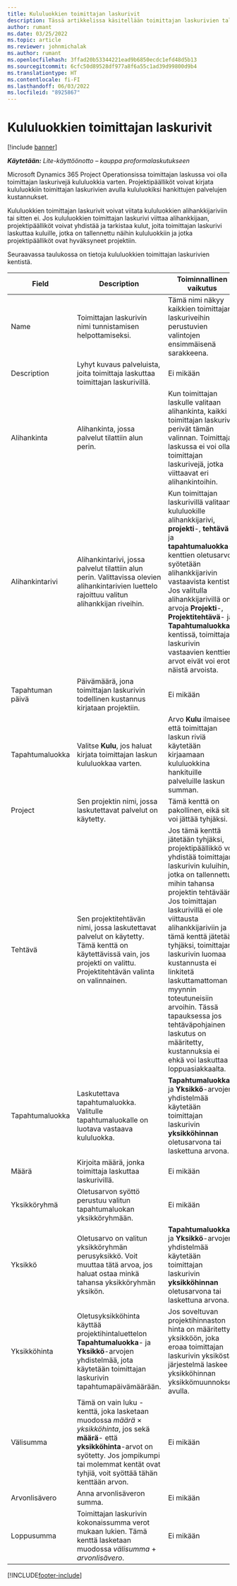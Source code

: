 ```yaml
---
title: Kululuokkien toimittajan laskurivit
description: Tässä artikkelissa käsitellään toimittajan laskurivien tallentamista kululuokkiin.
author: rumant
ms.date: 03/25/2022
ms.topic: article
ms.reviewer: johnmichalak
ms.author: rumant
ms.openlocfilehash: 3ffad20b53344221ead9b6850ecdc1efd48d5b13
ms.sourcegitcommit: 6cfc50d89528df977a8f6a55c1ad39d99800d9b4
ms.translationtype: HT
ms.contentlocale: fi-FI
ms.lasthandoff: 06/03/2022
ms.locfileid: "8925867"
---
```

# <a name="vendor-invoice-lines-for-expense-categories"></a>Kululuokkien toimittajan laskurivit

[!include [banner](../../includes/dataverse-preview.md)]

_**Käytetään:** Lite-käyttöönotto – kauppa proformalaskutukseen_

Microsoft Dynamics 365 Project Operationsissa toimittajan laskussa voi olla toimittajan laskurivejä kululuokkia varten. Projektipäälliköt voivat kirjata kululuokkiin toimittajan laskurivien avulla kululuokiksi hankittujen palvelujen kustannukset.

Kululuokkien toimittajan laskurivit voivat viitata kululuokkien alihankkijariviin tai sitten ei. Jos kululuokkien toimittajan laskurivi viittaa alihankkijaan, projektipäälliköt voivat yhdistää ja tarkistaa kulut, joita toimittajan laskurivi laskuttaa kuluille, jotka on tallennettu näihin kululuokkiin ja jotka projektipäälliköt ovat hyväksyneet projektiin.

Seuraavassa taulukossa on tietoja kululuokkien toimittajan laskurivien kentistä.

| Field | Description | Toiminnallinen vaikutus |
| --- | --- | --- |
| Name | Toimittajan laskurivin nimi tunnistamisen helpottamiseksi. | Tämä nimi näkyy kaikkien toimittajan laskuriveihin perustuvien valintojen ensimmäisenä sarakkeena. |
| Description | Lyhyt kuvaus palveluista, joita toimittaja laskuttaa toimittajan laskurivillä. | Ei mikään |
| Alihankinta | Alihankinta, jossa palvelut tilattiin alun perin. | Kun toimittajan laskulle valitaan alihankinta, kaikki toimittajan laskurivit perivät tämän valinnan. Toimittajan laskussa ei voi olla toimittajan laskurivejä, jotka viittaavat eri alihankintoihin. |
| Alihankintarivi | Alihankintarivi, jossa palvelut tilattiin alun perin. Valittavissa olevien alihankintarivien luettelo rajoittuu valitun alihankkijan riveihin. | Kun toimittajan laskurivillä valitaan kululuokille alihankkijarivi, **projekti**-, **tehtävä**- ja **tapahtumaluokka**-kenttien oletusarvot syötetään alihankkijarivin vastaavista kentistä. Jos valitulla alihankkijarivillä on arvoja **Projekti**-, **Projektitehtävä**- ja **Tapahtumaluokka**-kentissä, toimittajan laskurivin vastaavien kenttien arvot eivät voi erota näistä arvoista. |
| Tapahtuman päivä | Päivämäärä, jona toimittajan laskurivin todellinen kustannus kirjataan projektiin. |Ei mikään |
| Tapahtumaluokka | Valitse **Kulu**, jos haluat kirjata toimittajan laskun kululuokkaa varten. | Arvo **Kulu** ilmaisee, että toimittajan laskun riviä käytetään kirjaamaan kululuokkina hankituille palveluille laskun summan. |
| Project | Sen projektin nimi, jossa laskutettavat palvelut on käytetty. | Tämä kenttä on pakollinen, eikä sitä voi jättää tyhjäksi. |
| Tehtävä | Sen projektitehtävän nimi, jossa laskutettavat palvelut on käytetty. Tämä kenttä on käytettävissä vain, jos projekti on valittu. Projektitehtävän valinta on valinnainen. | Jos tämä kenttä jätetään tyhjäksi, projektipäällikkö voi yhdistää toimittajan laskurivin kuluihin, jotka on tallennettu mihin tahansa projektin tehtävään. Jos toimittajan laskurivillä ei ole viittausta alihankkijariviin ja tämä kenttä jätetään tyhjäksi, toimittajan laskurivin luomaa kustannusta ei linkitetä laskuttamattoman myynnin toteutuneisiin arvoihin. Tässä tapauksessa jos tehtäväpohjainen laskutus on määritetty, kustannuksia ei ehkä voi laskuttaa loppuasiakkaalta. |
| Tapahtumaluokka | Laskutettava tapahtumaluokka. Valitulle tapahtumaluokalle on luotava vastaava kululuokka. | **Tapahtumaluokka**- ja **Yksikkö**-arvojen yhdistelmää käytetään toimittajan laskurivin **yksikköhinnan** oletusarvona tai laskettuna arvona. |
| Määrä | Kirjoita määrä, jonka toimittaja laskuttaa laskurivillä. |Ei mikään|
| Yksikköryhmä | Oletusarvon syöttö perustuu valitun tapahtumaluokan yksikköryhmään. | Ei mikään |
| Yksikkö | Oletusarvo on valitun yksikköryhmän perusyksikkö. Voit muuttaa tätä arvoa, jos haluat ostaa minkä tahansa yksikköryhmän yksikön. | **Tapahtumaluokka**- ja **Yksikkö**-arvojen yhdistelmää käytetään toimittajan laskurivin **yksikköhinnan** oletusarvona tai laskettuna arvona. |
| Yksikköhinta | Oletusyksikköhinta käyttää projektihintaluettelon **Tapahtumaluokka**- ja **Yksikkö**-arvojen yhdistelmää, jota käytetään toimittajan laskurivin tapahtumapäivämäärään. | Jos soveltuvan projektihinnaston hinta on määritetty yksikköön, joka eroaa toimittajan laskurivin yksiköstä, järjestelmä laskee yksikköhinnan yksikkömuunnoksen avulla. |
| Välisumma | Tämä on vain luku -kenttä, joka lasketaan muodossa *määrä* &times; *yksikköhinta*, jos sekä **määrä**- että **yksikköhinta**-arvot on syötetty. Jos jompikumpi tai molemmat kentät ovat tyhjiä, voit syöttää tähän kenttään arvon.| Ei mikään |
| Arvonlisävero | Anna arvonlisäveron summa. | Ei mikään |
| Loppusumma | Toimittajan laskurivin kokonaissumma verot mukaan lukien. Tämä kenttä lasketaan muodossa *välisumma*  +  *arvonlisävero*. | Ei mikään |

[!INCLUDE[footer-include](../../includes/footer-banner.md)]
